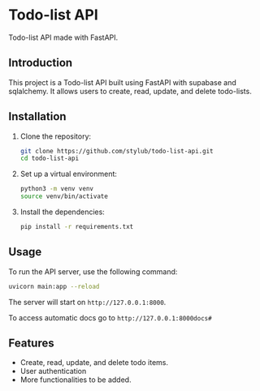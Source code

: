# Todo-list API

Todo-list API made with FastAPI.

## Introduction

This project is a Todo-list API built using FastAPI with supabase and sqlalchemy. It allows users to create, read, update, and delete todo-lists. 

## Installation

1. Clone the repository:
    ```bash
    git clone https://github.com/stylub/todo-list-api.git
    cd todo-list-api
    ```

2. Set up a virtual environment:
    ```bash
    python3 -m venv venv
    source venv/bin/activate
    ```

3. Install the dependencies:
    ```bash
    pip install -r requirements.txt
    ```

## Usage

To run the API server, use the following command:
```bash
uvicorn main:app --reload
```

The server will start on `http://127.0.0.1:8000`.

To access automatic docs go to `http://127.0.0.1:8000docs#`

## Features

- Create, read, update, and delete todo items.
- User authentication 
- More functionalities to be added.

